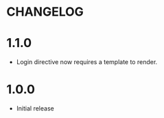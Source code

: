 # CHANGELOG

# 1.1.0

* Login directive now requires a template to render.

# 1.0.0

* Initial release
